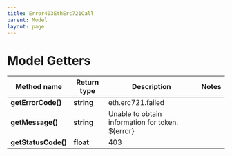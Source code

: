 ```yaml
---
title: Error403EthErc721Call
parent: Model
layout: page
---
```


# Model Getters

Method name | Return type | Description | Notes
------------ | ------------- | ------------- | -------------
**getErrorCode()** | **string** | eth.erc721.failed |
**getMessage()** | **string** | Unable to obtain information for token. ${error} |
**getStatusCode()** | **float** | 403 |

